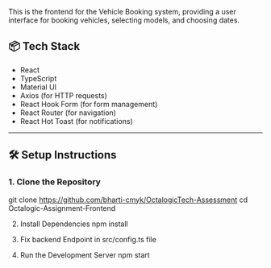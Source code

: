 This is the frontend for the Vehicle Booking system, providing a user interface for booking vehicles, selecting models, and choosing dates.

## 📦 Tech Stack

- React
- TypeScript
- Material UI
- Axios (for HTTP requests)
- React Hook Form (for form management)
- React Router (for navigation)
- React Hot Toast (for notifications)

---

## 🛠 Setup Instructions

### 1. Clone the Repository

git clone https://github.com/bharti-cmyk/OctalogicTech-Assessment
cd Octalogic-Assignment-Frontend

2. Install Dependencies
npm install

3. Fix backend Endpoint in src/config.ts file

4. Run the Development Server
npm start